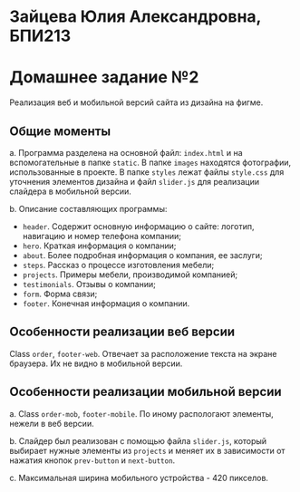 # Зайцева Юлия Александровна, БПИ213

# Домашнее задание №2
Реализация веб и мобильной версий сайта из дизайна на фигме.

## Общие моменты

a. Программа разделена на основной файл: `index.html` и на вспомогательные в папке `static`. В папке `images` находятся фотографии, использованные в проекте. В папке `styles` лежат файлы `style.css` для уточнения элементов дизайна и файл `slider.js` для реализации слайдера в мобильной версии.

b. Описание составляющих программы:

+ `header`. Содержит основную информацию о сайте: логотип, навигацию и номер телефона компании;
+ `hero`. Краткая информация о компании;
+ `about`. Более подробная информация о компания, ее заслуги;
+ `steps`. Рассказ о процессе изготовления мебели;
+ `projects`. Примеры мебели, производимой компанией;
+ `testimonials`. Отзывы о компании;
+ `form`. Форма связи;
+ `footer`. Конечная информация о компании.

## Особенности реализации веб версии

Class `order`, `footer-web`. Отвечает за расположение текста на экране браузера. Их не видно в мобильной версии.

## Особенности реализации мобильной версии

a. Class `order-mob`, `footer-mobile`. По иному распологают элементы, нежели в веб версии.

b. Слайдер был реализован с помощью файла `slider.js`, который выбирает нужные элементы из `projects` и меняет их в зависимости от нажатия кнопок `prev-button` и `next-button`.

c. Максимальная ширина мобильного устройства - 420 пикселов.

